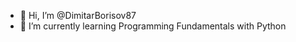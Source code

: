 - 👋 Hi, I’m @DimitarBorisov87
- 🌱 I’m currently learning Programming Fundamentals with Python

<!---
DimitarBorisov87/DimitarBorisov87 is a ✨ special ✨ repository because its `README.md` (this file) appears on your GitHub profile.
You can click the Preview link to take a look at your changes.
--->
